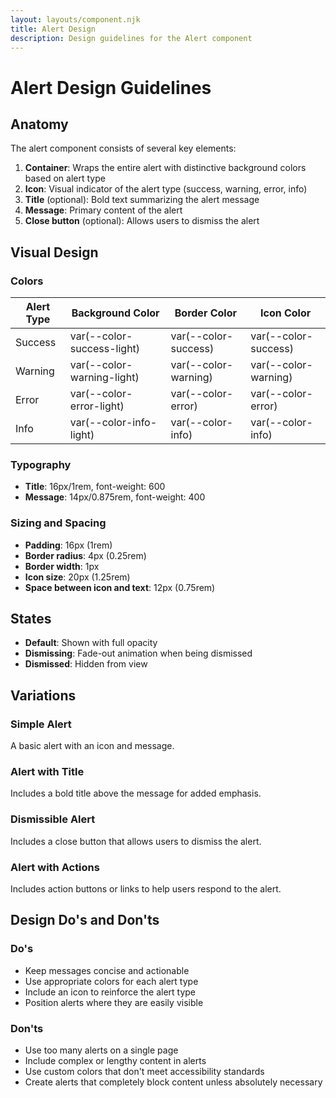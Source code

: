 ```yaml
---
layout: layouts/component.njk
title: Alert Design
description: Design guidelines for the Alert component
---
```


# Alert Design Guidelines

## Anatomy

The alert component consists of several key elements:

1. **Container**: Wraps the entire alert with distinctive background colors based on alert type
2. **Icon**: Visual indicator of the alert type (success, warning, error, info)
3. **Title** (optional): Bold text summarizing the alert message
4. **Message**: Primary content of the alert
5. **Close button** (optional): Allows users to dismiss the alert

## Visual Design

### Colors

| Alert Type | Background Color | Border Color | Icon Color |
|------------|------------------|--------------|------------|
| Success    | var(--color-success-light) | var(--color-success) | var(--color-success) |
| Warning    | var(--color-warning-light) | var(--color-warning) | var(--color-warning) |
| Error      | var(--color-error-light) | var(--color-error) | var(--color-error) |
| Info       | var(--color-info-light) | var(--color-info) | var(--color-info) |

### Typography

- **Title**: 16px/1rem, font-weight: 600
- **Message**: 14px/0.875rem, font-weight: 400

### Sizing and Spacing

- **Padding**: 16px (1rem)
- **Border radius**: 4px (0.25rem)
- **Border width**: 1px
- **Icon size**: 20px (1.25rem)
- **Space between icon and text**: 12px (0.75rem)

## States

- **Default**: Shown with full opacity
- **Dismissing**: Fade-out animation when being dismissed
- **Dismissed**: Hidden from view

## Variations

### Simple Alert

A basic alert with an icon and message.

### Alert with Title

Includes a bold title above the message for added emphasis.

### Dismissible Alert

Includes a close button that allows users to dismiss the alert.

### Alert with Actions

Includes action buttons or links to help users respond to the alert.

## Design Do's and Don'ts

### Do's

- Keep messages concise and actionable
- Use appropriate colors for each alert type
- Include an icon to reinforce the alert type
- Position alerts where they are easily visible

### Don'ts

- Use too many alerts on a single page
- Include complex or lengthy content in alerts
- Use custom colors that don't meet accessibility standards
- Create alerts that completely block content unless absolutely necessary